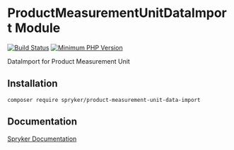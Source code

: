 # ProductMeasurementUnitDataImport Module
[![Build Status](https://travis-ci.org/spryker/product-measurement-unit-data-import.svg)](https://travis-ci.org/spryker/product-measurement-unit-data-import)
[![Minimum PHP Version](https://img.shields.io/badge/php-%3E%3D%207.3-8892BF.svg)](https://php.net/)

DataImport for Product Measurement Unit

## Installation

```
composer require spryker/product-measurement-unit-data-import
```

## Documentation

[Spryker Documentation](https://academy.spryker.com/developing_with_spryker/module_guide/modules.html)
